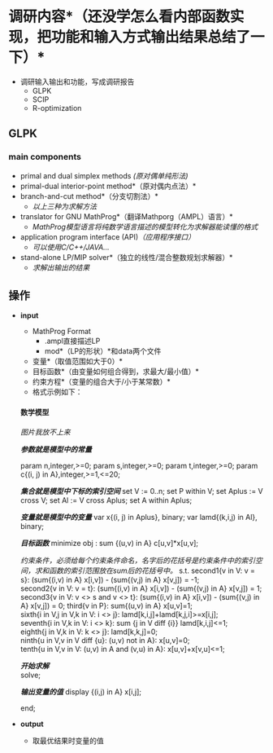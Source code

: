# 调研内容*（还没学怎么看内部函数实现，把功能和输入方式输出结果总结了一下）* 

* 调研输入输出和功能，写成调研报告
  * GLPK
  * SCIP
  * R-optimization   

## GLPK

### main components

* primal and dual simplex methods *(原对偶单纯形法)*
* primal-dual interior-point method*（原对偶内点法）*
* branch-and-cut method*（分支切割法）*
  * *以上三种为求解方法*
* translator for GNU MathProg*（翻译Mathporg（AMPL）语言）*
  * *MathProg模型语言将纯数学语言描述的模型转化为求解器能读懂的格式*
* application program interface (API)*（应用程序接口）*
  * *可以使用C/C++/JAVA...*
* stand-alone LP/MIP solver*（独立的线性/混合整数规划求解器）*
  * *求解出输出的结果*

## 操作

* **input**

  * MathProg Format
    * .ampl直接描述LP
    * mod*（LP的形状）*和data两个文件
  * 变量*（取值范围如大于0）*
  * 目标函数*（由变量如何组合得到，求最大/最小值）*
  * 约束方程*（变量的组合大于/小于某常数）*
  * 格式示例如下：

  #### 数学模型
  *图片我放不上来*
 
  ***参数就是模型中的常量***

  param n,integer,>=0; 
  param s,integer,>=0;
  param t,integer,>=0;
  param c{(i, j) in A},integer,>=1,<=20;

  ***集合就是模型中下标的索引空间***
  set V := 0..n; 
  set P within V;
  set Aplus := V cross V;
  set Al := V cross Aplus;
  set A within Aplus;

  ***变量就是模型中的变量***
  var x{(i, j) in Aplus}, binary;
  var lamd{(k,i,j) in Al}, binary;

  ***目标函数***
  minimize obj : sum {(u,v) in A} c[u,v]*x[u,v];

  *约束条件，必须给每个约束条件命名，名字后的花括号是约束条件中的索引空间，求和函数的索引范围放在sum后的花括号中。*
  s.t.
  second1{v in V: v = s}: (sum{(i,v) in A} x[i,v]) - (sum{(v,j) in A} x[v,j]) = -1;                             
  second2{v in V: v = t}: (sum{(i,v) in A} x[i,v]) - (sum{(v,j) in A} x[v,j]) = 1;
  second3{v in V: v <> s and v <> t}: (sum{(i,v) in A} x[i,v]) - (sum{(v,j) in A} x[v,j]) = 0; 
  third{v in P}: sum{(u,v) in A} x[u,v]=1;                                         
  sixth{i in V,j in V,k in V: i <> j}: lamd[k,i,j]+lamd[k,j,i]>=x[i,j];            
  seventh{i in V,k in V: i <> k}: sum {j in V diff {i}} lamd[k,i,j]<=1;       
  eighth{j in V,k in V: k <> j}: lamd[k,k,j]=0;                                        
  ninth{u in V,v in V diff {u}: (u,v) not in A}:  x[u,v]=0;                        
  tenth{u in V,v in V: (u,v) in A and (v,u) in A}: x[u,v]+x[v,u]<=1; 

  ***开始求解***                      
  solve;

  ***输出变量的值***
  display  {(i,j) in A} x[i,j];


  end;

* **output**
  * 取最优结果时变量的值